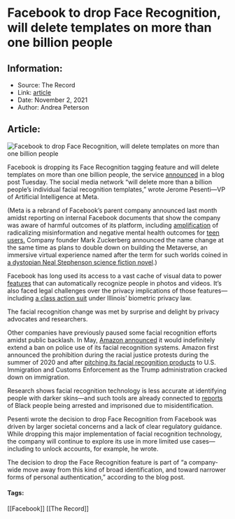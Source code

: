 # Facebook to drop Face Recognition, will delete templates on more than one billion people
### 

## Information:
+ Source: The Record
+ Link: [article](https://therecord.media/facebook-to-drop-face-recognition-will-delete-templates-on-more-than-one-billion-people/)
+ Date: November 2, 2021
+ Author: Andrea Peterson


## Article:
![Facebook to drop Face Recognition, will delete templates on more than one billion people](https://therecord.media/wp-content/uploads/2021/10/roman-martyniuk-QQhAQHWvTYk-unsplash-1.jpg)

Facebook is dropping its Face Recognition tagging feature and will delete templates on more than one billion people, the service [announced](https://about.fb.com/news/2021/11/update-on-use-of-face-recognition/) in a blog post Tuesday. The social media network “will delete more than a billion people’s individual facial recognition templates,” wrote Jerome Pesenti—VP of Artificial Intelligence at Meta.


(Meta is a rebrand of Facebook’s parent company announced last month amidst reporting on internal Facebook documents that show the company was aware of harmful outcomes of its platform, including [amplification](https://www.nbcnews.com/tech/tech-news/facebook-knew-radicalized-users-rcna3581) of radicalizing misinformation and negative mental health outcomes for [teen users.](https://www.wsj.com/articles/facebook-knows-instagram-is-toxic-for-teen-girls-company-documents-show-11631620739) Company founder Mark Zuckerberg announced the name change at the same time as plans to double down on building the Metaverse, an immersive virtual experience named after the term for such worlds coined in [a dystopian Neal Stephenson science fiction novel](https://en.wikipedia.org/wiki/Snow_Crash#Metaverse).)


Facebook has long used its access to a vast cache of visual data to power [features](https://www.theverge.com/2017/12/19/16794660/facebook-facial-recognition-tagging-photos) that can automatically recognize people in photos and videos. It’s also faced legal challenges over the privacy implications of those features—including [a class action suit](https://www.chicagotribune.com/business/ct-prem-biz-facebook-privacy-settlement-delay-appeal-20210405-fydkqfwkrfew7jc6koe2rbmndy-story.html) under Illinois’ biometric privacy law. 


The facial recognition change was met by surprise and delight by privacy advocates and researchers.





Other companies have previously paused some facial recognition efforts amidst public backlash. In May, [Amazon announced](https://www.reuters.com/technology/exclusive-amazon-extends-moratorium-police-use-facial-recognition-software-2021-05-18/) it would indefinitely extend a ban on police use of its facial recognition systems. Amazon first announced the prohibition during the racial justice protests during the summer of 2020 and after [pitching its facial recognition products](https://www.thedailybeast.com/amazon-pushes-ice-to-buy-its-face-recognition-surveillance-tech) to U.S. Immigration and Customs Enforcement as the Trump administration cracked down on immigration.


Research shows facial recognition technology is less accurate at identifying people with darker skins—and such tools are already connected to [reports](https://www.nytimes.com/2020/12/29/technology/facial-recognition-misidentify-jail.html) of Black people being arrested and imprisoned due to misidentification.


Pesenti wrote the decision to drop Face Recognition from Facebook was driven by larger societal concerns and a lack of clear regulatory guidance. While dropping this major implementation of facial recognition technology, the company will continue to explore its use in more limited use cases—including to unlock accounts, for example, he wrote.


The decision to drop the Face Recognition feature is part of “a company-wide move away from this kind of broad identification, and toward narrower forms of personal authentication,” according to the blog post.





#### Tags:
[[Facebook]] [[The Record]]
